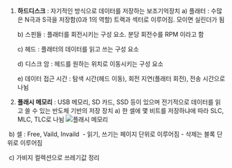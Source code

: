 1. **하드디스크** : 자기적인 방식으로 데이터를 저장하는 보조기억장치 
   a) 플래터    :  수많은 N극과 S극을 저장함(0과 1의 역할)
                  트랙과 섹터로 이루어짐. 모이면 실린더가 됨

   b) 스핀들    : 플래터를 회전시키는 구성 요소. 분당 회전수를 RPM 이라고 함

   c) 헤드      : 플래터의 데이터를 읽고 쓰는 구성 요소

   d) 디스크 암 : 헤드를 원하는 위치로 이동시키는 구성 요소

   e) 데이터 접근 시간 : 탐색 시간(헤드 이동), 회전 지연(플래터 회전), 전송 시간으로 나뉨 

2. **플래시 메모리** : USB 메모리, SD 카드, SSD 등이 있으며 전기적으로 데이터를 읽고 쓸 수 있는 반도체 기반의 저장 장치
   a) 한 셀에 몇 비트를 저장하냐에 따라 SLC, MLC, TLC로 나뉨
      ![플래시 메모리](https://github.com/JAMONG08/WIL/blob/mk/2023/WEEK_05/%F0%9F%8D%87/%ED%94%8C%EB%9E%98%EC%8B%9C%20%EB%A9%94%EB%AA%A8%EB%A6%AC.png)

​	  b) 셀 : Free, Vaild, Invaild
  ​		- 읽기, 쓰기는 페이지 단위로 이루어짐
​	  	- 삭제는 블록 단위로 이루어짐

  ​	c) 가비지 컬렉션으로 쓰레기값 정리